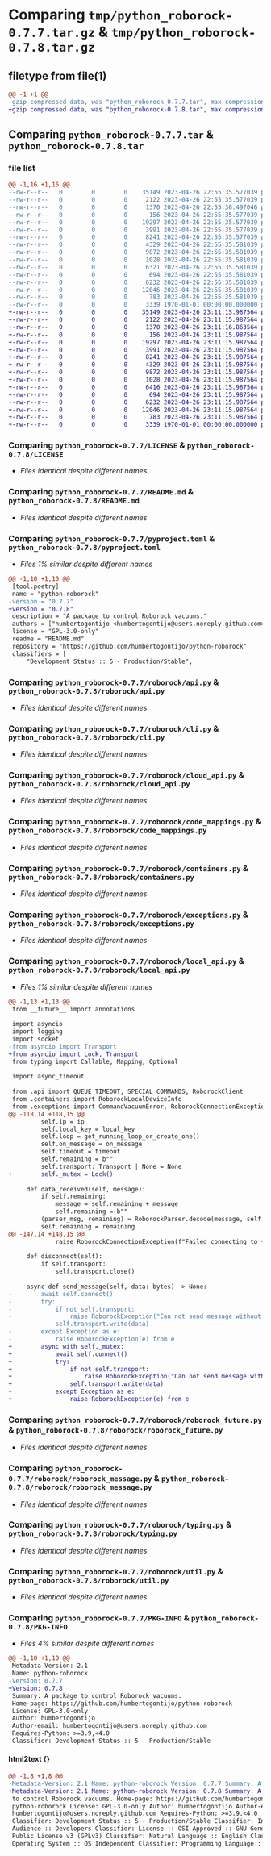# Comparing `tmp/python_roborock-0.7.7.tar.gz` & `tmp/python_roborock-0.7.8.tar.gz`

## filetype from file(1)

```diff
@@ -1 +1 @@
-gzip compressed data, was "python_roborock-0.7.7.tar", max compression
+gzip compressed data, was "python_roborock-0.7.8.tar", max compression
```

## Comparing `python_roborock-0.7.7.tar` & `python_roborock-0.7.8.tar`

### file list

```diff
@@ -1,16 +1,16 @@
--rw-r--r--   0        0        0    35149 2023-04-26 22:55:35.577039 python_roborock-0.7.7/LICENSE
--rw-r--r--   0        0        0     2122 2023-04-26 22:55:35.577039 python_roborock-0.7.7/README.md
--rw-r--r--   0        0        0     1370 2023-04-26 22:55:36.497046 python_roborock-0.7.7/pyproject.toml
--rw-r--r--   0        0        0      156 2023-04-26 22:55:35.577039 python_roborock-0.7.7/roborock/__init__.py
--rw-r--r--   0        0        0    19297 2023-04-26 22:55:35.577039 python_roborock-0.7.7/roborock/api.py
--rw-r--r--   0        0        0     3991 2023-04-26 22:55:35.577039 python_roborock-0.7.7/roborock/cli.py
--rw-r--r--   0        0        0     8241 2023-04-26 22:55:35.577039 python_roborock-0.7.7/roborock/cloud_api.py
--rw-r--r--   0        0        0     4329 2023-04-26 22:55:35.581039 python_roborock-0.7.7/roborock/code_mappings.py
--rw-r--r--   0        0        0     9872 2023-04-26 22:55:35.581039 python_roborock-0.7.7/roborock/containers.py
--rw-r--r--   0        0        0     1028 2023-04-26 22:55:35.581039 python_roborock-0.7.7/roborock/exceptions.py
--rw-r--r--   0        0        0     6321 2023-04-26 22:55:35.581039 python_roborock-0.7.7/roborock/local_api.py
--rw-r--r--   0        0        0      694 2023-04-26 22:55:35.581039 python_roborock-0.7.7/roborock/roborock_future.py
--rw-r--r--   0        0        0     6232 2023-04-26 22:55:35.581039 python_roborock-0.7.7/roborock/roborock_message.py
--rw-r--r--   0        0        0    12046 2023-04-26 22:55:35.581039 python_roborock-0.7.7/roborock/typing.py
--rw-r--r--   0        0        0      783 2023-04-26 22:55:35.581039 python_roborock-0.7.7/roborock/util.py
--rw-r--r--   0        0        0     3339 1970-01-01 00:00:00.000000 python_roborock-0.7.7/PKG-INFO
+-rw-r--r--   0        0        0    35149 2023-04-26 23:11:15.987564 python_roborock-0.7.8/LICENSE
+-rw-r--r--   0        0        0     2122 2023-04-26 23:11:15.987564 python_roborock-0.7.8/README.md
+-rw-r--r--   0        0        0     1370 2023-04-26 23:11:16.863564 python_roborock-0.7.8/pyproject.toml
+-rw-r--r--   0        0        0      156 2023-04-26 23:11:15.987564 python_roborock-0.7.8/roborock/__init__.py
+-rw-r--r--   0        0        0    19297 2023-04-26 23:11:15.987564 python_roborock-0.7.8/roborock/api.py
+-rw-r--r--   0        0        0     3991 2023-04-26 23:11:15.987564 python_roborock-0.7.8/roborock/cli.py
+-rw-r--r--   0        0        0     8241 2023-04-26 23:11:15.987564 python_roborock-0.7.8/roborock/cloud_api.py
+-rw-r--r--   0        0        0     4329 2023-04-26 23:11:15.987564 python_roborock-0.7.8/roborock/code_mappings.py
+-rw-r--r--   0        0        0     9872 2023-04-26 23:11:15.987564 python_roborock-0.7.8/roborock/containers.py
+-rw-r--r--   0        0        0     1028 2023-04-26 23:11:15.987564 python_roborock-0.7.8/roborock/exceptions.py
+-rw-r--r--   0        0        0     6416 2023-04-26 23:11:15.987564 python_roborock-0.7.8/roborock/local_api.py
+-rw-r--r--   0        0        0      694 2023-04-26 23:11:15.987564 python_roborock-0.7.8/roborock/roborock_future.py
+-rw-r--r--   0        0        0     6232 2023-04-26 23:11:15.987564 python_roborock-0.7.8/roborock/roborock_message.py
+-rw-r--r--   0        0        0    12046 2023-04-26 23:11:15.987564 python_roborock-0.7.8/roborock/typing.py
+-rw-r--r--   0        0        0      783 2023-04-26 23:11:15.987564 python_roborock-0.7.8/roborock/util.py
+-rw-r--r--   0        0        0     3339 1970-01-01 00:00:00.000000 python_roborock-0.7.8/PKG-INFO
```

### Comparing `python_roborock-0.7.7/LICENSE` & `python_roborock-0.7.8/LICENSE`

 * *Files identical despite different names*

### Comparing `python_roborock-0.7.7/README.md` & `python_roborock-0.7.8/README.md`

 * *Files identical despite different names*

### Comparing `python_roborock-0.7.7/pyproject.toml` & `python_roborock-0.7.8/pyproject.toml`

 * *Files 1% similar despite different names*

```diff
@@ -1,10 +1,10 @@
 [tool.poetry]
 name = "python-roborock"
-version = "0.7.7"
+version = "0.7.8"
 description = "A package to control Roborock vacuums."
 authors = ["humbertogontijo <humbertogontijo@users.noreply.github.com>"]
 license = "GPL-3.0-only"
 readme = "README.md"
 repository = "https://github.com/humbertogontijo/python-roborock"
 classifiers = [
     "Development Status :: 5 - Production/Stable",
```

### Comparing `python_roborock-0.7.7/roborock/api.py` & `python_roborock-0.7.8/roborock/api.py`

 * *Files identical despite different names*

### Comparing `python_roborock-0.7.7/roborock/cli.py` & `python_roborock-0.7.8/roborock/cli.py`

 * *Files identical despite different names*

### Comparing `python_roborock-0.7.7/roborock/cloud_api.py` & `python_roborock-0.7.8/roborock/cloud_api.py`

 * *Files identical despite different names*

### Comparing `python_roborock-0.7.7/roborock/code_mappings.py` & `python_roborock-0.7.8/roborock/code_mappings.py`

 * *Files identical despite different names*

### Comparing `python_roborock-0.7.7/roborock/containers.py` & `python_roborock-0.7.8/roborock/containers.py`

 * *Files identical despite different names*

### Comparing `python_roborock-0.7.7/roborock/exceptions.py` & `python_roborock-0.7.8/roborock/exceptions.py`

 * *Files identical despite different names*

### Comparing `python_roborock-0.7.7/roborock/local_api.py` & `python_roborock-0.7.8/roborock/local_api.py`

 * *Files 1% similar despite different names*

```diff
@@ -1,13 +1,13 @@
 from __future__ import annotations
 
 import asyncio
 import logging
 import socket
-from asyncio import Transport
+from asyncio import Lock, Transport
 from typing import Callable, Mapping, Optional
 
 import async_timeout
 
 from .api import QUEUE_TIMEOUT, SPECIAL_COMMANDS, RoborockClient
 from .containers import RoborockLocalDeviceInfo
 from .exceptions import CommandVacuumError, RoborockConnectionException, RoborockException
@@ -118,14 +118,15 @@
         self.ip = ip
         self.local_key = local_key
         self.loop = get_running_loop_or_create_one()
         self.on_message = on_message
         self.timeout = timeout
         self.remaining = b""
         self.transport: Transport | None = None
+        self._mutex = Lock()
 
     def data_received(self, message):
         if self.remaining:
             message = self.remaining + message
             self.remaining = b""
         (parser_msg, remaining) = RoborockParser.decode(message, self.local_key)
         self.remaining = remaining
@@ -147,14 +148,15 @@
             raise RoborockConnectionException(f"Failed connecting to {self.ip}") from e
 
     def disconnect(self):
         if self.transport:
             self.transport.close()
 
     async def send_message(self, data: bytes) -> None:
-        await self.connect()
-        try:
-            if not self.transport:
-                raise RoborockException("Can not send message without connection")
-            self.transport.write(data)
-        except Exception as e:
-            raise RoborockException(e) from e
+        async with self._mutex:
+            await self.connect()
+            try:
+                if not self.transport:
+                    raise RoborockException("Can not send message without connection")
+                self.transport.write(data)
+            except Exception as e:
+                raise RoborockException(e) from e
```

### Comparing `python_roborock-0.7.7/roborock/roborock_future.py` & `python_roborock-0.7.8/roborock/roborock_future.py`

 * *Files identical despite different names*

### Comparing `python_roborock-0.7.7/roborock/roborock_message.py` & `python_roborock-0.7.8/roborock/roborock_message.py`

 * *Files identical despite different names*

### Comparing `python_roborock-0.7.7/roborock/typing.py` & `python_roborock-0.7.8/roborock/typing.py`

 * *Files identical despite different names*

### Comparing `python_roborock-0.7.7/roborock/util.py` & `python_roborock-0.7.8/roborock/util.py`

 * *Files identical despite different names*

### Comparing `python_roborock-0.7.7/PKG-INFO` & `python_roborock-0.7.8/PKG-INFO`

 * *Files 4% similar despite different names*

```diff
@@ -1,10 +1,10 @@
 Metadata-Version: 2.1
 Name: python-roborock
-Version: 0.7.7
+Version: 0.7.8
 Summary: A package to control Roborock vacuums.
 Home-page: https://github.com/humbertogontijo/python-roborock
 License: GPL-3.0-only
 Author: humbertogontijo
 Author-email: humbertogontijo@users.noreply.github.com
 Requires-Python: >=3.9,<4.0
 Classifier: Development Status :: 5 - Production/Stable
```

#### html2text {}

```diff
@@ -1,8 +1,8 @@
-Metadata-Version: 2.1 Name: python-roborock Version: 0.7.7 Summary: A package
+Metadata-Version: 2.1 Name: python-roborock Version: 0.7.8 Summary: A package
 to control Roborock vacuums. Home-page: https://github.com/humbertogontijo/
 python-roborock License: GPL-3.0-only Author: humbertogontijo Author-email:
 humbertogontijo@users.noreply.github.com Requires-Python: >=3.9,<4.0
 Classifier: Development Status :: 5 - Production/Stable Classifier: Intended
 Audience :: Developers Classifier: License :: OSI Approved :: GNU General
 Public License v3 (GPLv3) Classifier: Natural Language :: English Classifier:
 Operating System :: OS Independent Classifier: Programming Language :: Python
```

